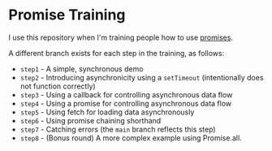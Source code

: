 # Promise Training

I use this repository when I'm training people how to use [promises](https://developer.mozilla.org/en-US/docs/Web/JavaScript/Reference/Global_Objects/Promise).

A different branch exists for each step in the training, as follows:

* `step1` - A simple, synchronous demo
* `step2` - Introducing asynchronicity using a `setTimeout` (intentionally does not function correctly)
* `step3` - Using a callback for controlling asynchronous data flow
* `step4` - Using a promise for controlling asynchronous data flow
* `step5` - Using fetch for loading data asynchronously
* `step6` - Using promise chaining shorthand
* `step7` - Catching errors (the `main` branch reflects this step)
* `step8` - (Bonus round) A more complex example using Promise.all.